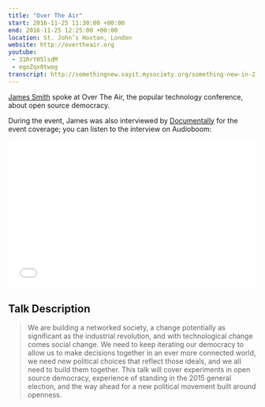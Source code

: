 ```yaml
---
title: "Over The Air"
start: 2016-11-25 11:30:00 +00:00
end: 2016-11-25 12:25:00 +00:00
location: St. John’s Hoxton, London
website: http://overtheair.org
youtube:
 - 31RrY05lsdM
 - egoZqx0twog
transcript: http://somethingnew.sayit.mysociety.org/something-new-in-2-minutes
---
```


[James Smith](/people/james-smith) spoke at Over The Air, the popular technology conference, about open source democracy.

During the event, James was also interviewed by [Documentally](https://twitter.com/documentally) for the event coverage; you can listen to the interview on Audioboom:

<iframe width="100%" height="300" style="background-color:transparent; display:block; max-width: 700px;" frameborder="0" allowtransparency="allowtransparency" scrolling="no" src="//embeds.audioboom.com/posts/5324957-democracy-for-the-network-age-a-chat-with-floppy/embed/v4?eid=AQAAACpCPFidQFEA" title="audioBoom player"></iframe>

## Talk Description

> We are building a networked society, a change potentially as significant as the industrial revolution, and with technological change comes social change. We need to keep iterating our democracy to allow us to make decisions together in an ever more connected world, we need new political choices that reflect those ideals, and we all need to build them together. This talk will cover experiments in open source democracy, experience of standing in the 2015 general election, and the way ahead for a new political movement built around openness.